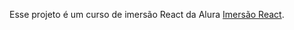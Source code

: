 Esse projeto é um curso de imersão React da Alura [Imersão React](https://www.alura.com.br/imersao-react/).